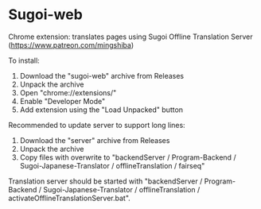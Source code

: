 # Sugoi-web
Chrome extension: translates pages using Sugoi Offline Translation Server (https://www.patreon.com/mingshiba) 

To install:
1. Download the "sugoi-web" archive from Releases
2. Unpack the archive
3. Open "chrome://extensions/"
4. Enable "Developer Mode"
5. Add extension using the "Load Unpacked" button

Recommended to update server to support long lines:
1. Download the "server" archive from Releases
2. Unpack the archive
3. Copy files with overwrite to "backendServer / Program-Backend / Sugoi-Japanese-Translator / offlineTranslation / fairseq"

Translation server should be started with "backendServer / Program-Backend / Sugoi-Japanese-Translator / offlineTranslation / activateOfflineTranslationServer.bat".